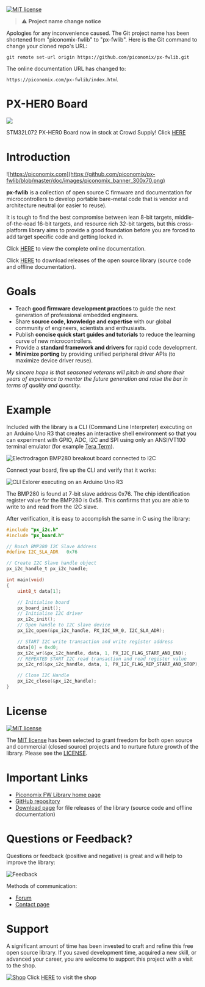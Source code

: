 [![MIT license](http://img.shields.io/badge/license-MIT-brightgreen.svg)](http://opensource.org/licenses/MIT)

> :warning: **Project name change notice**

Apologies for any inconvenience caused. The Git project name has been shortened
from "piconomix-fwlib" to "px-fwlib". Here is the Git command to change your
cloned repo's URL:

    git remote set-url origin https://github.com/piconomix/px-fwlib.git

The online documentation URL has changed to:

    https://piconomix.com/px-fwlib/index.html

# PX-HER0 Board #

![](https://github.com/piconomix/px-fwlib/blob/master/doc/images/hero_board/hero_board_isometric_top_bot.jpg)

STM32L072 PX-HER0 Board now in stock at Crowd Supply! Click [HERE](https://www.crowdsupply.com/piconomix/px-her0-board)

# Introduction #

![https://piconomix.com](https://github.com/piconomix/px-fwlib/blob/master/doc/images/piconomix_banner_300x70.png)

**px-fwlib** is a collection of open source C firmware and documentation for
microcontrollers to develop portable bare-metal code that is vendor and
architecture neutral (or easier to reuse).

It is tough to find the best compromise between lean 8-bit targets,
middle-of-the-road 16-bit targets, and resource rich 32-bit targets, but this
cross-platform library aims to provide a good foundation before you are forced
to add target specific code and getting locked in.

Click [HERE](https://piconomix.com/px-fwlib/index.html) to view the complete
online documentation.

Click [HERE](https://github.com/piconomix/px-fwlib/releases) to download
releases of the open source library (source code and offline documentation).

# Goals #

- Teach **good firmware development practices** to guide the next
  generation of professional embedded engineers.
- Share **source code, knowledge and expertise** with our global community of
  engineers, scientists and enthusiasts.
- Publish **concise quick start guides and tutorials** to reduce the
  learning curve of new microcontrollers.
- Provide a **standard framework and drivers** for rapid code development.
- **Minimize porting** by providing unified peripheral driver APIs
  (to maximize device driver reuse).

*My sincere hope is that seasoned veterans will pitch in and share their
years of experience to mentor the future generation and raise the bar in terms
of quality and quantity.*

# Example #

Included with the library is a CLI (Command Line Interpreter) executing on an
Arduino Uno R3 that creates an interactive shell environment so that you can
experiment with GPIO, ADC, I2C and SPI using only an ANSI/VT100 terminal
emulator (for example [Tera Term](http://en.sourceforge.jp/projects/ttssh2)).

![Electrodragon BMP280 breakout board connected to I2C](https://github.com/piconomix/px-fwlib/blob/master/doc/images/arduino_uno_board/arduino_uno_i2c_slave_bmp280.jpg)

Connect your board, fire up the CLI and verify that it works:

![CLI Exlorer executing on an Arduino Uno R3](https://github.com/piconomix/px-fwlib/blob/master/doc/images/arduino_uno_board/arduino_uno_cli_animated.gif)

The BMP280 is found at 7-bit slave address 0x76. The chip identification
register value for the BMP280 is 0x58. This confirms that you are able to write
to and read from the I2C slave.

After verification, it is easy to accomplish the same in C using the library:

```c
#include "px_i2c.h"
#include "px_board.h"

// Bosch BMP280 I2C Slave Address
#define I2C_SLA_ADR   0x76

// Create I2C Slave handle object
px_i2c_handle_t px_i2c_handle;

int main(void)
{
    uint8_t data[1];

    // Initialise board
    px_board_init();
    // Initialise I2C driver
    px_i2c_init();
    // Open handle to I2C slave device
    px_i2c_open(&px_i2c_handle, PX_I2C_NR_0, I2C_SLA_ADR);

    // START I2C write transaction and write register address
    data[0] = 0xd0;
    px_i2c_wr(&px_i2c_handle, data, 1, PX_I2C_FLAG_START_AND_END);
    // REPEATED START I2C read transaction and read register value
    px_i2c_rd(&px_i2c_handle, data, 1, PX_I2C_FLAG_REP_START_AND_STOP);

    // Close I2C Handle
    px_i2c_close(&px_i2c_handle);
}
```

# License #

[![MIT license](http://img.shields.io/badge/license-MIT-brightgreen.svg)](http://opensource.org/licenses/MIT)

The [MIT license](https://en.wikipedia.org/wiki/MIT_License)
has been selected to grant freedom for both open source and commercial
(closed source) projects and to nurture future growth of the library. Please see
the [LICENSE](https://github.com/piconomix/px-fwlib/blob/master/LICENSE.md).

# Important Links #

- [Piconomix FW Library home page](https://piconomix.com/px-fwlib/index.html)
- [GitHub repository](https://github.com/piconomix/px-fwlib)
- [Download page](https://sourceforge.net/projects/piconomic-fwlib/files) for file releases of the library (source code and offline documentation)

# Questions or Feedback? #

Questions or feedback (positive and negative) is great and will help to improve
the library:

![Feedback](https://github.com/piconomix/px-fwlib/blob/master/doc/images/feedback_animated.gif)

Methods of communication:
- [Forum](https://piconomix.com/forum)
- [Contact page](https://piconomix.com/contact)

# Support #

A significant amount of time has been invested to craft and refine this free
open source library. If you saved development time, acquired a new skill, or
advanced your career, you are welcome to support this project with a visit to
the shop.

[![Shop](https://github.com/piconomix/px-fwlib/blob/master/doc/images/shop.png)](http://piconomix.com/shop/)
Click [HERE](http://piconomix.com/shop/) to visit the shop
